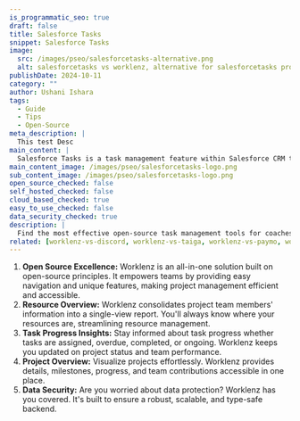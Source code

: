 ```yaml
---
is_programmatic_seo: true
draft: false
title: Salesforce Tasks
snippet: Salesforce Tasks
image:
  src: /images/pseo/salesforcetasks-alternative.png
  alt: salesforcetasks vs worklenz, alternative for salesforcetasks project managemet tool, task management, resource management, productivity
publishDate: 2024-10-11
category: ""
author: Ushani Ishara
tags:
  - Guide
  - Tips
  - Open-Source
meta_description: |
  This test Desc
main_content: |
  Salesforce Tasks is a task management feature within Salesforce CRM to track and organize sales-related activities.
main_content_image: /images/pseo/salesforcetasks-logo.png
sub_content_image: /images/pseo/salesforcetasks-logo.png
open_source_checked: false
self_hosted_checked: false
cloud_based_checked: true
easy_to_use_checked: false
data_security_checked: true
description: |
  Find the most effective open-source task management tools for coaches on our platform. Simplify your coaching tasks and boost productivity with these tools.
related: [worklenz-vs-discord, worklenz-vs-taiga, worklenz-vs-paymo, worklenz-vs-notion]
---
```

1. **Open Source Excellence:** Worklenz is an all-in-one solution built on open-source principles. It empowers teams by providing easy navigation and unique features, making project management efficient and accessible.
2. **Resource Overview:** Worklenz consolidates project team members' information into a single-view report. You'll always know where your resources are, streamlining resource management.
3. **Task Progress Insights:** Stay informed about task progress whether tasks are assigned, overdue, completed, or ongoing. Worklenz keeps you updated on project status and team performance.
4. **Project Overview:** Visualize projects effortlessly. Worklenz provides details, milestones, progress, and team contributions accessible in one place.
5. **Data Security:** Are you worried about data protection? Worklenz has you covered. It's built to ensure a robust, scalable, and type-safe backend.